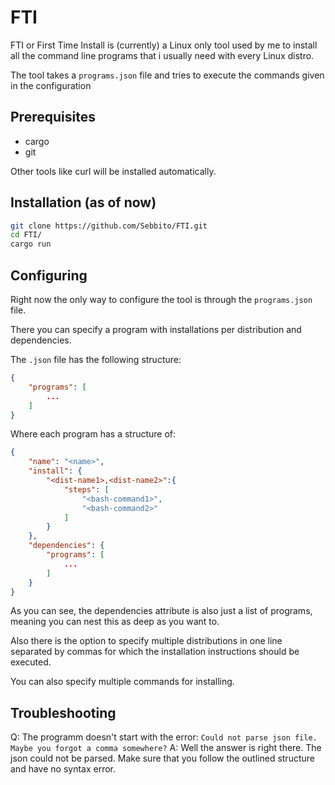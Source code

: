 # FTI

FTI or First Time Install is (currently) a Linux only tool used by me to install all the command line programs that i usually need with every Linux distro.

The tool takes a `programs.json` file and tries to execute the commands given in the configuration

## Prerequisites

-  cargo
-  git

Other tools like curl will be installed automatically.

## Installation (as of now)

```bash
git clone https://github.com/Sebbito/FTI.git
cd FTI/
cargo run
```

## Configuring

Right now the only way to configure the tool is through the `programs.json` file.

There you can specify a program with installations per distribution and dependencies.

The `.json` file has the following structure:

```json
{
    "programs": [
        ...
    ]
}
```

Where each program has a structure of:

```json
{
    "name": "<name>",
    "install": {
        "<dist-name1>,<dist-name2>":{
            "steps": [
                "<bash-command1>",
                "<bash-command2>"
            ]
        }
    },
    "dependencies": {
        "programs": [
            ...
        ]
    }
}
```

As you can see, the dependencies attribute is also just a list of programs, meaning you can nest this as deep as you want to.

Also there is the option to specify multiple distributions in one line separated by commas for which the installation instructions should be executed.

You can also specify multiple commands for installing.

## Troubleshooting

Q: The programm doesn't start with the error:
`Could not parse json file. Maybe you forgot a comma somewhere?`
A: Well the answer is right there. The json could not be parsed. Make sure that you follow the outlined structure and have no syntax error.
